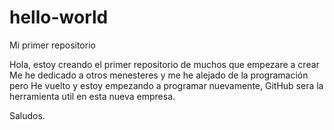 # hello-world
Mi primer repositorio

Hola, estoy creando el primer repositorio de muchos que empezare a crear
Me he dedicado a otros menesteres y me he alejado de la programación
pero
He vuelto y estoy empezando a programar nuevamente, GitHub sera la herramienta
util en esta nueva empresa.

Saludos.
